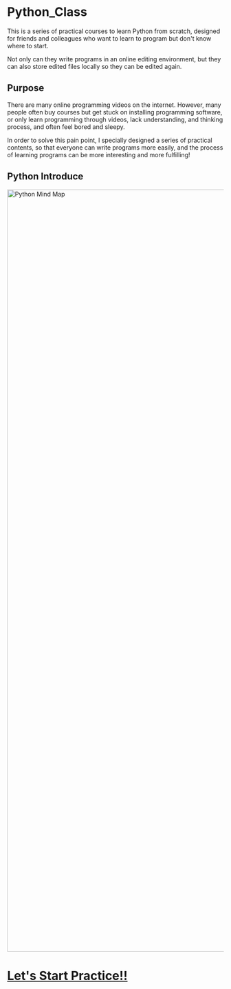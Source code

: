 # Python_Class
This is a series of practical courses to learn Python from scratch,
designed for friends and colleagues who want to learn to program but don't know where to start.

Not only can they write programs in an online editing environment, 
but they can also store edited files locally so they can be edited again.

## Purpose
There are many online programming videos on the internet. However, many people often buy courses but get stuck on installing programming software, 
or only learn programming through videos, lack understanding, and thinking process, and often feel bored and sleepy.

In order to solve this pain point, I specially designed a series of practical contents, so that everyone can write programs more easily, 
and the process of learning programs can be more interesting and more fulfilling!


## Python Introduce
<img width="1768" alt="Python Mind Map" src="https://user-images.githubusercontent.com/50144690/160235230-1417dafe-0c4f-4165-a80b-48ea913acb4a.png">



# [Let's Start Practice!!](https://mybinder.org/v2/gh/simple1017/Python_Class.git/master)


